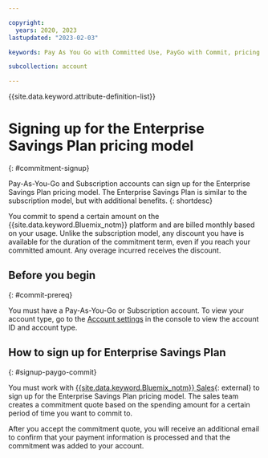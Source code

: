 ```yaml
---

copyright:
  years: 2020, 2023
lastupdated: "2023-02-03"

keywords: Pay As You Go with Committed Use, PayGo with Commit, pricing model, enterprise savings plan, savings plan

subcollection: account

---
```


{{site.data.keyword.attribute-definition-list}}

# Signing up for the Enterprise Savings Plan pricing model
{: #commitment-signup}

Pay-As-You-Go and Subscription accounts can sign up for the Enterprise Savings Plan pricing model. The Enterprise Savings Plan is similar to the subscription model, but with additional benefits.
{: shortdesc}

You commit to spend a certain amount on the {{site.data.keyword.Bluemix_notm}} platform and are billed monthly based on your usage. Unlike the subscription model, any discount you have is available for the duration of the commitment term, even if you reach your committed amount. Any overage incurred receives the discount.

## Before you begin
{: #commit-prereq}

You must have a Pay-As-You-Go or Subscription account. To view your account type, go to the [Account settings](/account/settings) in the console to view the account ID and account type.

## How to sign up for Enterprise Savings Plan
{: #signup-paygo-commit}

You must work with [{{site.data.keyword.Bluemix_notm}} Sales](https://www.ibm.com/cloud?contactmodule){: external} to sign up for the Enterprise Savings Plan pricing model. The sales team creates a commitment quote based on the spending amount for a certain period of time you want to commit to.

After you accept the commitment quote, you will receive an additional email to confirm that your payment information is processed and that the commitment was added to your account.
